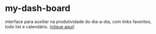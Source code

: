 # my-dash-board
interface para auxiliar na produtividade do dia-a-dia, com links favoritos, todo list e calendário. ([clique aqui](https://renatolobojr.github.io/my-dash-board/))
